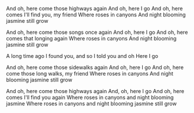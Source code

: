 And oh, here come those highways again
And oh, here I go
And oh, here comes I'll find you, my friend
Where roses in canyons
And night blooming jasmine still grow

And oh, here come those songs once again 
And oh, here I go
And oh, here comes that longing again
Where roses in canyons
And night blooming jasmine still grow

A long time ago
I found you, and so
I told you and oh
Here I go

And oh, here come those sidewalks again
And oh, here I go
And oh, here come those long walks, my friend
Where roses in canyons
And night blooming jasmine still grow

And oh, here come those highways again
And, oh, here I go
And oh, here comes I'll find you again 
Where roses in canyons and night blooming jasmine
Where roses in canyons and night blooming jasmine still grow
